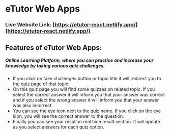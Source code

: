 # eTutor Web Apps   

### Live Website Link: [https://etutor-react.netlify.app/](https://etutor-react.netlify.app/)

## Features of eTutor Web Apps:
##### Online Learning Platform, where you can practice and increase your knowledge by taking various quiz challenges.

* If you click on take challenges button or topic title it will redirect you to the quiz page of that topic.
* On this quiz page you will find some quizzes on related topic. If you select the correct answer it will inform you that your answer was correct and if you select the wrong answer it will inform you that your answer was also incorrect.
* You can see the eye icon next to the quiz name. If you click on the eye icon, you will see the correct answer to the question.
* Finally you can see your result in real time result section. It will update as you select answers for each quiz option.